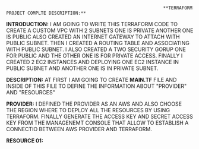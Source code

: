                                                                **TERRAFORM PROJECT COMPLTE DESCRIPTION:** 
                                                                   
**INTRODUCTION:**    I AM GOING TO WRITE THIS TERRAFORM CODE TO CREATE A CUSTOM VPC WITH 2 SUBNETS ONE IS PRIVATE ANOTHER ONE IS PUBLIC ALSO CREATED AN 
INTERNET GATEWAY TO ATTACH WITH PUBLIC SUBNET. THEN I CREATED A ROUTING TABLE AND ASSOCIATING WITH PUBLIC SUBNET. I ALSO CREATED A TWO SECURITY GORUP ONE 
FOR PUBLIC AND THE OTHER ONE IS FOR PRIVATE ACCESS. FINALLY I CREATED 2 EC2 INSTANCES AND DEPLOYING ONE EC2 INSTANCE IN PUBLIC SUBNET AND ANOTHER ONE IS 
IN PRIVATE SUBNET.

**DESCRIPTION:**    AT FIRST I AM GOING TO CREATE **MAIN.TF** FILE AND INSIDE OF THIS FILE TO DEFINE THE INFORMATION ABOUT "PROVIDER" AND "RESOURCES"

**PROVIDER:**        I DEFINED THE PROVIDER AS AN AWS AND ALSO CHOOSE THE REGION WHERE TO DEPLOY ALL THE RESOURCES BY USING TERRAFORM. FINALLY GENERATE 
THE ACCESS KEY AND SECRET ACCESS KEY FROM THE MANAGENEMT CONSOLE THAT ALLOW TO ESTABLISH A CONNECTIO BETWEEN AWS PROVIDER AND TERRAFORM.

**RESOURCE 01:** 


